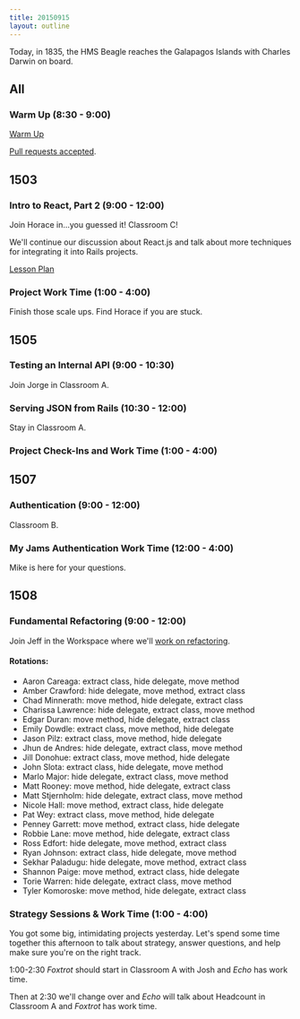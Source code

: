 ```yaml
---
title: 20150915
layout: outline
---
```

 Today, in 1835, the HMS Beagle reaches the Galapagos Islands with Charles Darwin on board.

 ## All

 ### Warm Up (8:30 - 9:00)

[Warm Up](https://thewarmup.herokuapp.com)

[Pull requests accepted](https://github.com/mikedao/the-warm-up).


## 1503

### Intro to React, Part 2 (9:00 - 12:00)

Join Horace in...you guessed it! Classroom C!

We'll continue our discussion about React.js and
talk about more techniques for integrating it into Rails projects.

[Lesson Plan](https://github.com/turingschool/lesson_plans/blob/master/ruby_04-apis_and_scalability/intro_to_react_part_2.markdown)

### Project Work Time (1:00 - 4:00)

Finish those scale ups. Find Horace if you are stuck.

## 1505

### Testing an Internal API (9:00 - 10:30)

Join Jorge in Classroom A.

### Serving JSON from Rails (10:30 - 12:00)

Stay in Classroom A.

### Project Check-Ins and Work Time (1:00 - 4:00)


## 1507

### Authentication (9:00 - 12:00)

Classroom B.

### My Jams Authentication Work Time (12:00 - 4:00)

Mike is here for your questions.


## 1508

### Fundamental Refactoring (9:00 - 12:00)

Join Jeff in the Workspace where we'll [work on refactoring](https://github.com/turingschool/lesson_plans/blob/master/ruby_01-object_oriented_programming_with_ruby/refactoring_patterns.markdown).

#### Rotations:

* Aaron Careaga: extract class, hide delegate, move method
* Amber Crawford: hide delegate, move method, extract class
* Chad Minnerath: move method, hide delegate, extract class
* Charissa Lawrence: hide delegate, extract class, move method
* Edgar Duran: move method, hide delegate, extract class
* Emily Dowdle: extract class, move method, hide delegate
* Jason Pilz: extract class, move method, hide delegate
* Jhun de Andres: hide delegate, extract class, move method
* Jill Donohue: extract class, move method, hide delegate
* John Slota: extract class, hide delegate, move method
* Marlo Major: hide delegate, extract class, move method
* Matt Rooney: move method, hide delegate, extract class
* Matt Stjernholm: hide delegate, extract class, move method
* Nicole Hall: move method, extract class, hide delegate
* Pat Wey: extract class, move method, hide delegate
* Penney Garrett: move method, extract class, hide delegate
* Robbie Lane: move method, hide delegate, extract class
* Ross Edfort: hide delegate, move method, extract class
* Ryan Johnson: extract class, hide delegate, move method
* Sekhar Paladugu: hide delegate, move method, extract class
* Shannon Paige: move method, extract class, hide delegate
* Torie Warren: hide delegate, extract class, move method
* Tyler Komoroske: move method, hide delegate, extract class

### Strategy Sessions & Work Time (1:00 - 4:00)

You got some big, intimidating projects yesterday. Let's spend some
time together this afternoon to talk about strategy, answer questions,
and help make sure you're on the right track.

1:00-2:30 *Foxtrot* should start in Classroom A with Josh and *Echo* has work time.

Then at 2:30 we'll change over and *Echo* will talk about Headcount
in Classroom A and *Foxtrot* has work time.
